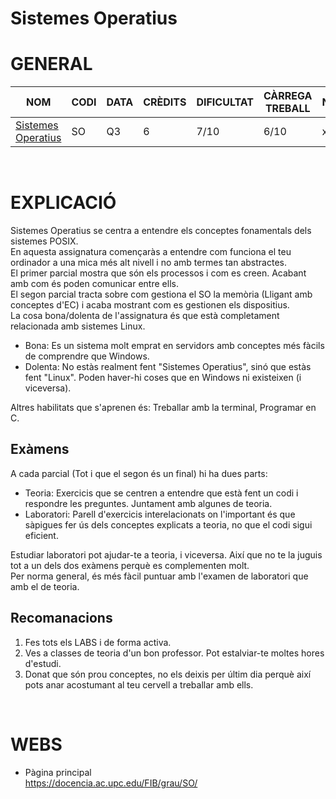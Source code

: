 # Sistemes Operatius
# GENERAL
| NOM | CODI | DATA | CRÈDITS | DIFICULTAT | CÀRREGA TREBALL | NOTA |
| --- | --- | --- | --- | --- | --- | --- |
| [Sistemes Operatius](https://www.fib.upc.edu/ca/estudis/graus/grau-en-enginyeria-informatica/pla-destudis/assignatures/SO) | SO | Q3 | 6 | 7/10 | 6/10 | x |

<br>

# EXPLICACIÓ
Sistemes Operatius se centra a entendre els conceptes fonamentals dels sistemes POSIX.<br>
En aquesta assignatura començaràs a entendre com funciona el teu ordinador a una mica més alt nivell i no amb termes tan abstractes.<br>
El primer parcial mostra que són els processos i com es creen. Acabant amb com és poden comunicar entre ells.<br>
El segon parcial tracta sobre com gestiona el SO la memòria (Lligant amb conceptes d'EC) i acaba mostrant com es gestionen els dispositius.<br>
La cosa bona/dolenta de l'assignatura és que està completament relacionada amb sistemes Linux.
- Bona: Es un sistema molt emprat en servidors amb conceptes més fàcils de comprendre que Windows.
- Dolenta: No estàs realment fent "Sistemes Operatius", sinó que estàs fent "Linux". Poden haver-hi coses que en Windows ni existeixen (i viceversa).

Altres habilitats que s'aprenen és: Treballar amb la terminal, Programar en C.

## Exàmens
A cada parcial (Tot i que el segon és un final) hi ha dues parts:
- Teoria: Exercicis que se centren a entendre que està fent un codi i respondre les preguntes. Juntament amb algunes de teoria.
- Laboratori: Parell d'exercicis interelacionats on l'important és que sàpigues fer ús dels conceptes explicats a teoria, no que el codi sigui eficient.

Estudiar laboratori pot ajudar-te a teoria, i viceversa. Així que no te la juguis tot a un dels dos exàmens perquè es complementen molt.<br>
Per norma general, és més fàcil puntuar amb l'examen de laboratori que amb el de teoria. <br>

## Recomanacions
1. Fes tots els LABS i de forma activa.
2. Ves a classes de teoria d'un bon professor. Pot estalviar-te moltes hores d'estudi.
3. Donat que són prou conceptes, no els deixis per últim dia perquè així pots anar acostumant al teu cervell a treballar amb ells.
<br>

# WEBS
- Pàgina principal <br>
https://docencia.ac.upc.edu/FIB/grau/SO/ <br> 